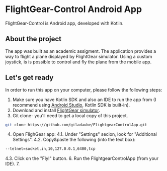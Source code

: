 # FlightGear-Control Android App
FlightGear-Control is Android app, developed with Kotlin.

## About the project
The app was built as an academic assigment. The application provides a way to flight a plane displayed by FlightGear simulator.
Using a custom joystick, is is possible to control and fly the plane from the mobile app.

## Let's get ready
In order to run this app on your computer, please follow the following steps:
1. Make sure you have Kotlin SDK and also an IDE to run the app from (I recommend using [Android Studio](https://developer.android.com/studio), Kotlin SDK is built-in).
2. Download and install [FlightGear simulator](https://www.flightgear.org/download/).
3. Git clone- you'll need to get a local copy of this project.
```bash
git clone https://github.com/giladaube/FlightgearControlApp.git
```
4. Open FlighGear app:
  4.1. Under "Settings" secion, look for "Additional Settings".
  4.2. Copy&paste the following (into the text box):
  ```bash
  --telnet=socket,in,10,127.0.0.1,6400,tcp
  ```
  4.3. Click on the "Fly!" button.
6. Run the FlightgearControlApp (from your IDE).
7. 
